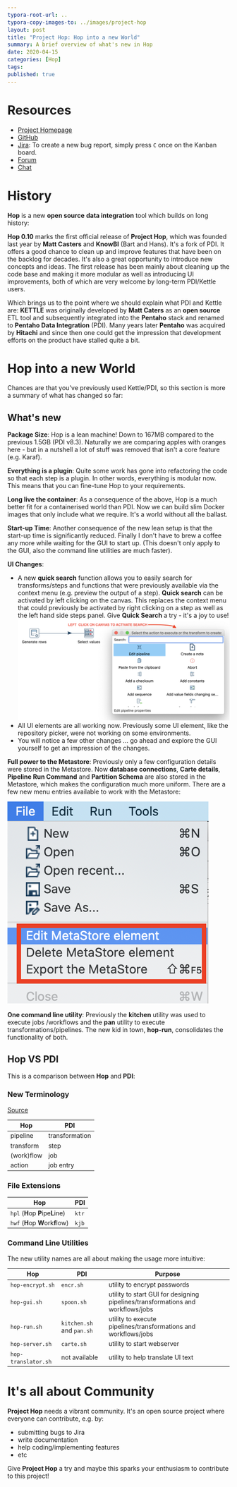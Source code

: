 ```yaml
---
typora-root-url: ..
typora-copy-images-to: ../images/project-hop
layout: post
title: "Project Hop: Hop into a new World"
summary: A brief overview of what's new in Hop
date: 2020-04-15
categories: [Hop]
tags: 
published: true
---
```


# Resources

- [Project Homepage](https://www.project-hop.org)
- [GitHub](https://github.com/project-hop/hop/)
- [Jira](http://project-hop.atlassian.net): To create a new bug report, simply press `C`  once on the Kanban board.
- [Forum](https://forums.project-hop.org)
- [Chat](https://chat.project-hop.org) 

# History

**Hop** is a new **open source** **data integration** tool which builds on long history:

**Hop 0.10** marks the first official release of **Project Hop**, which was founded last year by **Matt Casters** and **KnowBI** (Bart and Hans). It's a fork of PDI. It offers a good chance to clean up and improve features that have been on the backlog for decades. It's also a great opportunity to introduce new concepts and ideas. The first release has been mainly about cleaning up the code base and making it more modular as well as introducing UI improvements, both of which are very welcome by long-term PDI/Kettle users.

Which brings us to the point where we should explain what PDI and Kettle are: **KETTLE** was originally developed by **Matt Caters** as an **open source** ETL tool and subsequently integrated into the **Pentaho** stack and renamed to **Pentaho Data Integration** (PDI). Many years later **Pentaho** was acquired by **Hitachi** and since then one could get the impression that development efforts on the product have stalled quite a bit. 

# Hop into a new World

Chances are that you've previously used Kettle/PDI, so this section is more a summary of what has changed so far:


## What's new

**Package Size**: Hop is a lean machine! Down to 167MB compared to the previous 1.5GB (PDI v8.3). Naturally we are comparing apples with oranges here - but in a nutshell a lot of stuff was removed that isn't a core feature (e.g. Karaf). 

**Everything is a plugin**: Quite some work has gone into refactoring the code so that each step is a plugin. In other words, everything is modular now. This means that you can fine-tune Hop to your requirements.

**Long live the container**: As a consequence of the above, Hop is a much better fit for a containerised world than PDI. Now we can build slim Docker images that only include what we require. It's a world without all the ballast.

**Start-up Time**: Another consequence of the new lean setup is that the start-up time is significantly reduced. Finally I don't have to brew a coffee any more while waiting for the GUI to start up. (This doesn't only apply to the GUI, also the command line utilities are much faster).

**UI Changes**: 

- A new **quick search** function allows you to easily search for transforms/steps and functions that were previously available via the context menu (e.g. preview the output of a step). **Quick search** can be activated by left clicking on the canvas. This replaces the context menu that could previously be activated by right clicking on a step  as well as the left hand side steps panel. Give **Quick Search** a try - it's a joy to use!
	![](/images/project-hop/project-hop-2.png)
- All UI elements are all working now. Previously some UI element, like the repository picker, were not working on some environments.
- You will notice a few other changes ... go ahead and explore the GUI yourself to get an impression of the changes.

**Full power to the Metastore**: Previously only a few configuration details were stored in the Metastore. Now **database connections**, **Carte details**, **Pipeline Run Command** and **Partition Schema** are also stored in the Metastore, which makes the configuration much more uniform. There are a few new menu entries available to work with the Metastore:  

![](/images/project-hop/project-hop-1.png)

**One command line utility**: Previously the **kitchen** utility was used to execute jobs /workflows and the **pan** utility to execute transformations/pipelines. The new kid in town, **hop-run**, consolidates the functionality of both.

## Hop VS PDI

This is a comparison between **Hop** and **PDI**:

### New Terminology

[Source](http://www.project-hop.org/news/roundup-2020-03/)

Hop	| PDI
--------	|----------------
pipeline	| transformation
transform	| step
(work)flow	| job
action	| job entry

### File Extensions

 Hop	| PDI
--------	|----------------
`hpl` (**H**op **P**ipe**L**ine)	| `ktr`
`hwf` (**H**op **W**ork**f**low)	| `kjb`


### Command Line Utilities

The new utility names are all about making the usage more intuitive:

Hop	| PDI	| Purpose
-----	|-----	|-----
`hop-encrypt.sh`	| `encr.sh`	| utility to encrypt passwords
`hop-gui.sh`	| `spoon.sh`	| utility to start GUI for designing pipelines/transformations and workflows/jobs
`hop-run.sh`	| `kitchen.sh` and `pan.sh`	| utility to execute pipelines/transformations and workflows/jobs
`hop-server.sh`	| `carte.sh`	| utility to start webserver
`hop-translator.sh`	| not available	| utility to help translate UI text

# It's all about Community

**Project Hop** needs a vibrant community. It's an open source project where everyone can contribute, e.g. by:

- submitting bugs to Jira
- write documentation
- help coding/implementing features
- etc

Give **Project Hop** a try and maybe this sparks your enthusiasm to contribute to this project! 